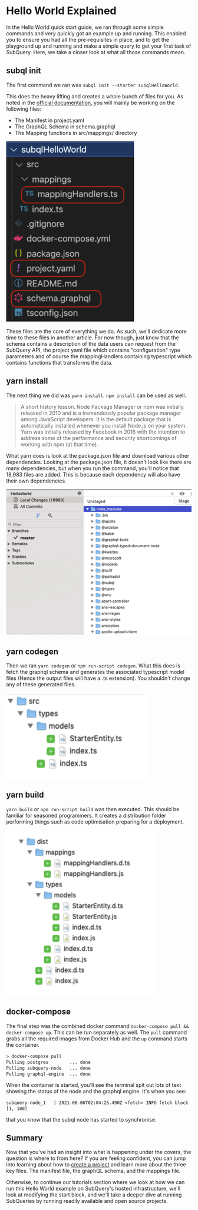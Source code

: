 # Hello World Explained

In the Hello World quick start guide, we ran through some simple commands and very quickly got an example up and running. This enabled you to ensure you had all the pre-requisites in place, and to get the playground up and running and make a simple query to get your first task of SubQuery. Here, we take a closer look at what all those commands mean.

## subql init

The first command we ran was `subql init --starter subqlHelloWorld`.

This does the heavy lifting and creates a whole bunch of files for you. As noted in the [official documentation](https://doc.subquery.network/quickstart.html#configure-and-build-the-starter-project), you will mainly be working on the following files:

- The Manifest in project.yaml
- The GraphQL Schema in schema.graphql
- The Mapping functions in src/mappings/ directory

![key subql files](../../assets/main_subql_files.png)

These files are the core of everything we do. As such, we'll dedicate more time to these files in another article. For now though, just know that the schema contains a description of the data users can request from the SubQuery API, the project yaml file which contains "configuration" type parameters and of course the mappingHandlers containing typescript which contains functions that transforms the data.

## yarn install

The next thing we did was `yarn install`. `npm install` can be used as well.

> A short history lesson. Node Package Manager or npm was initially released in 2010 and is a tremendously popular package manager among JavaScript developers. It is the default package that is automatically installed whenever you install Node.js on your system. Yarn was initially released by Facebook in 2016 with the intention to address some of the performance and security shortcomings of working with npm (at that time).

What yarn does is look at the package.json file and download various other dependencies. Looking at the package.json file, it doesn't look like there are many dependencies, but when you run the command, you'll notice that 18,983 files are added. This is because each dependency will also have their own dependencies.

![key subql files](../../assets/dependencies.png)

## yarn codegen

Then we ran `yarn codegen` or `npm run-script codegen`. What this does is fetch the graphql schema and generates the associated typescript model files (Hence the output files will have a .ts extension). You shouldn’t change any of these generated files.

![key subql files](../../assets/typescript.png)

## yarn build

`yarn build` or `npm run-script build` was then executed. This should be familiar for seasoned programmers. It creates a distribution folder performing things such as code optimisation preparing for a deployment.

![key subql files](../../assets/distribution_folder.png)

## docker-compose

The final step was the combined docker command `docker-compose pull && docker-compose up`. This can be run separately as well. The `pull` command grabs all the required images from Docker Hub and the `up` command starts the container.

```shell
> docker-compose pull
Pulling postgres        ... done
Pulling subquery-node   ... done
Pulling graphql-engine  ... done
```

When the container is started, you'll see the terminal spit out lots of text showing the status of the node and the graphql engine. It's when you see:

```
subquery-node_1   | 2021-06-06T02:04:25.490Z <fetch> INFO fetch block [1, 100]
```

that you know that the subql node has started to synchronise.

## Summary

Now that you've had an insight into what is happening under the covers, the question is where to from here? If you are feeling confident, you can jump into learning about how to [create a project](../create/introduction.md) and learn more about the three key files. The manifest file, the graphQL schema, and the mappings file.

Otherwise, to continue our tutorials section where we look at how we can run this Hello World example on SubQuery's hosted infrastructure, we'll look at modifying the start block, and we'll take a deeper dive at running SubQueries by running readily available and open source projects.
